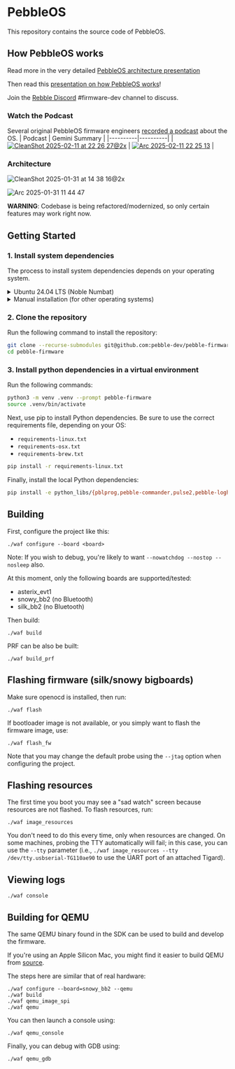 # PebbleOS

This repository contains the source code of PebbleOS.

## How PebbleOS works

Read more in the very detailed [PebbleOS architecture presentation](https://docs.google.com/presentation/d/1wfyBRwbrv5YtSnvNRnEPz5tRx9y7VGcFsuHbi1X-D7I/edit?usp=sharing)

Then read this [presentation on how PebbleOS works](https://docs.google.com/presentation/d/1M--yoEJBO-uckvY5CTFfHT4srw6RCj9RTGT57RcogX8/edit?usp=sharing)!

Join the [Rebble Discord](https://discordapp.com/invite/aRUAYFN) #firmware-dev channel to discuss.

### Watch the Podcast

Several original PebbleOS firmware engineers [recorded a podcast](https://www.youtube.com/watch?v=dk5wsNN8abo) about the OS.
| Podcast | Gemini Summary |
|----------|----------|
| [![CleanShot 2025-02-11 at 22 26 27@2x](https://github.com/user-attachments/assets/9c55aefa-06f5-4a58-bf4f-fa40e1bd45bd)](https://www.youtube.com/watch?v=dk5wsNN8abo) | [![Arc 2025-02-11 22 25 13](https://github.com/user-attachments/assets/ee5361b3-a89c-450e-97a5-f10796c1fba5)](https://g.co/gemini/share/03350ab7b4e6) |

### Architecture

![CleanShot 2025-01-31 at 14 38 16@2x](https://github.com/user-attachments/assets/23d13a36-55e6-4e3a-87ab-4fb1fd1fca5a)

![Arc 2025-01-31 11 44 47](https://github.com/user-attachments/assets/804bc6b9-47c1-4af5-b698-6078aca467ee)

**WARNING**: Codebase is being refactored/modernized, so only certain features
may work right now.

## Getting Started
### 1. Install system dependencies

The process to install system dependencies depends on your operating system. 

<details>
<summary>Ubuntu 24.04 LTS (Noble Numbat)</summary>

Install system dependencies using apt:

```bash
sudo apt install \
    git \
    python3.12-venv \
    gcc-multilib \
    gettext \
    python3-dev \
    npm \
    clang
    # emscripten # TODO BUG this doesn't work. You still need --nojs
```
</details>

<!-- <details> -->
<!-- <summary>Fedora 41</summary> -->
<!-- Install system dependencies using dnf: -->
<!---->
<!-- ```bash -->
<!-- sudo dnf install \ -->
<!--     # TODO -->
<!-- ``` -->
<!-- </details> -->

<details>
<summary>Manual installation (for other operating systems)</summary>

Use the following installation guides to install the required dependencies:

- Git: [Git installation guide](https://git-scm.com/book/en/v2/Getting-Started-Installing-Git)
- Python 3: [Python installation guide](https://wiki.python.org/moin/BeginnersGuide/Download)
- Arm GNU toolchain: [Arm GNU Toolchain installation guide](https://learn.arm.com/install-guides/gcc/arm-gnu/)
- Node.js & npm: [Downloading and installing Node.js and npm](https://docs.npmjs.com/downloading-and-installing-node-js-and-npm)
- clang: [Clang install guide](https://clang.llvm.org/get_started.html)
- emscripten (optional):
  - If you're on Mac and using [Homebrew](https://brew.sh), you can run `brew install emscripten`.
  - If you're on Linux, follow the instructions [here](https://github.com/emscripten-core/emsdk) and install version 4.0.1.
  - You can skip this if you wish by configuring with `--nojs` but beware the built-in clock for several devices requires JS and will render a blank screen when disabled.

</details>

### 2. Clone the repository

Run the following command to install the repository:

```bash
git clone --recurse-submodules git@github.com:pebble-dev/pebble-firmware.git
cd pebble-firmware
```

### 3. Install python dependencies in a virtual environment

Run the following commands:

```bash
python3 -m venv .venv --prompt pebble-firmware
source .venv/bin/activate
```

Next, use pip to install Python dependencies. 
Be sure to use the correct requirements file, depending on your OS:
- `requirements-linux.txt`
- `requirements-osx.txt`
- `requirements-brew.txt`

```bash
pip install -r requirements-linux.txt
```

Finally, install the local Python dependencies:
```bash
pip install -e python_libs/{pblprog,pebble-commander,pulse2,pebble-loghash}
```

## Building

First, configure the project like this:

```shell
./waf configure --board <board>
```

Note: If you wish to debug, you're likely to want `--nowatchdog --nostop --nosleep` also.

At this moment, only the following boards are supported/tested:

- asterix_evt1
- snowy_bb2 (no Bluetooth)
- silk_bb2 (no Bluetooth)

Then build:

```shell
./waf build
```

PRF can be also be built:

```shell
./waf build_prf
```

## Flashing firmware (silk/snowy bigboards)

Make sure openocd is installed, then run:

```shell
./waf flash
```

If bootloader image is not available, or you simply want to flash the firmware
image, use:

```shell
./waf flash_fw
```

Note that you may change the default probe using the `--jtag` option when
configuring the project.

## Flashing resources

The first time you boot you may see a "sad watch" screen because resources are not
flashed. To flash resources, run:

```shell
./waf image_resources
```

You don't need to do this every time, only when resources are changed.  On
some machines, probing the TTY automatically will fail; in this case, you
can use the `--tty` parameter (i.e., `./waf image_resources --tty
/dev/tty.usbserial-TG110ae90` to use the UART port of an attached Tigard).

## Viewing logs

```shell
./waf console
```

## Building for QEMU

The same QEMU binary found in the SDK can be used to build and develop the firmware.

If you're using an Apple Silicon Mac, you might find it easier to build QEMU from [source](https://github.com/pebble-dev/qemu).

The steps here are similar that of real hardware:

```shell
./waf configure --board=snowy_bb2 --qemu
./waf build
./waf qemu_image_spi
./waf qemu
```

You can then launch a console using:

```shell
./waf qemu_console
```

Finally, you can debug with GDB using:

```shell
./waf qemu_gdb
```
